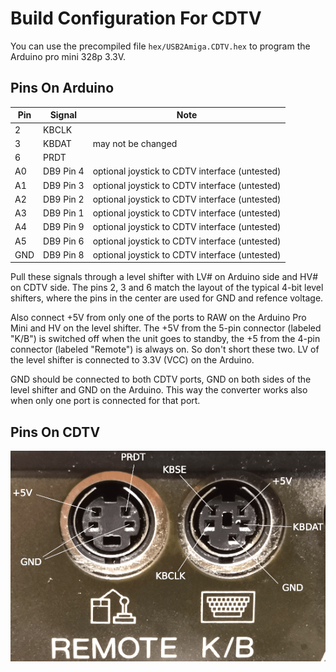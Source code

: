 Build Configuration For CDTV
============================

You can use the precompiled file `hex/USB2Amiga.CDTV.hex` to program the
Arduino pro mini 328p 3.3V.

Pins On Arduino
---------------

Pin | Signal    | Note
----|-----------|-----------------------------------------------
 2  | KBCLK     |
 3  | KBDAT     | may not be changed
 6  | PRDT      |
 A0 | DB9 Pin 4 | optional joystick to CDTV interface (untested)
 A1 | DB9 Pin 3 | optional joystick to CDTV interface (untested)
 A2 | DB9 Pin 2 | optional joystick to CDTV interface (untested)
 A3 | DB9 Pin 1 | optional joystick to CDTV interface (untested)
 A4 | DB9 Pin 9 | optional joystick to CDTV interface (untested)
 A5 | DB9 Pin 6 | optional joystick to CDTV interface (untested)
GND | DB9 Pin 8 | optional joystick to CDTV interface (untested)

Pull these signals through a level shifter with LV# on Arduino side and HV#
on CDTV side. The pins 2, 3 and 6 match the layout of the typical 4-bit
level shifters, where the pins in the center are used for GND and refence
voltage.

Also connect +5V from only one of the ports to RAW on the Arduino Pro Mini
and HV on the level shifter. The +5V from the 5-pin connector (labeled "K/B")
is switched off when the unit goes to standby, the +5 from the 4-pin connector
(labeled "Remote") is always on. So don't short these two. LV of the level
shifter is connected to 3.3V (VCC) on the Arduino.

GND should be connected to both CDTV ports, GND on both sides of the level
shifter and GND on the Arduino. This way the converter works also when only
one port is connected for that port.

Pins On CDTV
------------
![CDTV connectors](images/cdtv_kb_mouse.png)
